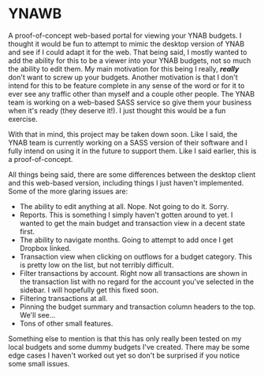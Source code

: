 # YNAWB
A proof-of-concept web-based portal for viewing your YNAB budgets. I thought it would be fun to attempt to mimic the desktop version of YNAB and see if I could adapt it for the web. That being said, I mostly wanted to add the ability for this to be a viewer into your YNAB budgets, not so much the ability to edit them. My main motivation for this being I really, ***really*** don't want to screw up your budgets. Another motivation is that I don't intend for this to be feature complete in any sense of the word or for it to ever see any traffic other than myself and a couple other people. The YNAB team is working on a  web-based SASS service so give them your business when it's ready (they deserve it!). I just thought this would be a fun exercise. 

With that in mind, this project may be taken down soon. Like I said, the YNAB team is currently working on a SASS version of their software and I fully intend on using it in the future to support them. Like I said earlier, this is a proof-of-concept.

All things being said, there are some differences between the desktop client and this web-based version, including things I just haven't implemented. Some of the more glaring issues are:

* The ability to edit anything at all. Nope. Not going to do it. Sorry.
* Reports. This is something I simply haven't gotten around to yet. I wanted to get the main budget and transaction view in a decent state first.
* The ability to navigate months. Going to attempt to add once I get Dropbox linked.
* Transaction view when clicking on outflows for a budget category. This is pretty low on the list, but not terribly difficult.
* Filter transactions by account. Right now all transactions are shown in the transaction list with no regard for the account you've selected in the sidebar. I will hopefully get this fixed soon. 
* Filtering transactions at all.
* Pinning the budget summary and transaction column headers to the top. We'll see...
* Tons of other small features.

Something else to mention is that this has only really been tested on my local budgets and some dummy budgets I've created. There may be some edge cases I haven't worked out yet so don't be surprised if you notice some small issues.